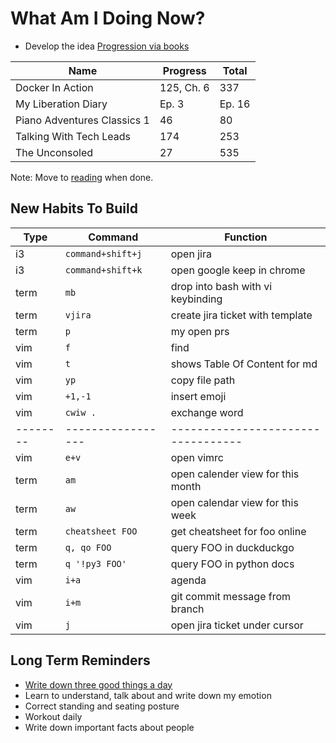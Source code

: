 # What Am I Doing Now?

- Develop the idea [Progression via books](./progression-via-books.md)

| Name                        | Progress   | Total  |
| --------------------------- | ---------- | ------ |
| Docker In Action            | 125, Ch. 6 | 337    |
| My Liberation Diary         | Ep. 3      | Ep. 16 |
| Piano Adventures Classics 1 | 46         | 80     |
| Talking With Tech Leads     | 174        | 253    |
| The Unconsoled              | 27         | 535    |

Note: Move to [reading](./reading.md) when done.

## New Habits To Build

| Type     | Command           | Function                           |
| -------- | ----------------- | ---------------------------------- |
| i3       | `command+shift+j` | open jira                          |
| i3       | `command+shift+k` | open google keep in chrome         |
| term     | `mb`              | drop into bash with vi keybinding  |
| term     | `vjira`           | create jira ticket with template   |
| term     | `p`               | my open prs                        |
| vim      | `f`               | find                               |
| vim      | `t`               | shows Table Of Content for md      |
| vim      | `yp`              | copy file path                     |
| vim      | `+1,-1`           | insert emoji                       |
| vim      | `cwiw .`          | exchange word                      |
| -------- | ----------------- | ---------------------------------- |
| vim      | `e+v`             | open vimrc                         |
| term     | `am`              | open calender view for this month  |
| term     | `aw`              | open calendar view for this week   |
| term     | `cheatsheet FOO`  | get cheatsheet for foo online      |
| term     | `q, qo FOO`       | query FOO in duckduckgo            |
| term     | `q '!py3 FOO'`    | query FOO in python docs           |
| vim      | `i+a`             | agenda                             |
| vim      | `i+m`             | git commit message from branch     |
| vim      | `j`               | open jira ticket under cursor      |

## Long Term Reminders

- [Write down three good things a day](https://ggia.berkeley.edu/practice/three-good-things)
- Learn to understand, talk about and write down my emotion
- Correct standing and seating posture
- Workout daily
- Write down important facts about people
